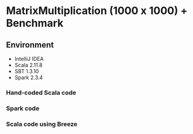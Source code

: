 # MatrixMultiplication (1000 x 1000) + Benchmark

## Environment 
* IntelliJ IDEA 
* Scala 2.11.8
* SBT 1.3.10
* Spark 2.3.4

### Hand-coded Scala code

### Spark code

### Scala code using Breeze
